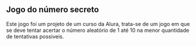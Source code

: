 ## Jogo do número secreto

<p>Este jogo foi um projeto de um curso da Alura, trata-se de um jogo em que se deve tentar acertar o número aleatório de 1 até 10 na menor quantidade de tentativas possiveis.</p>
